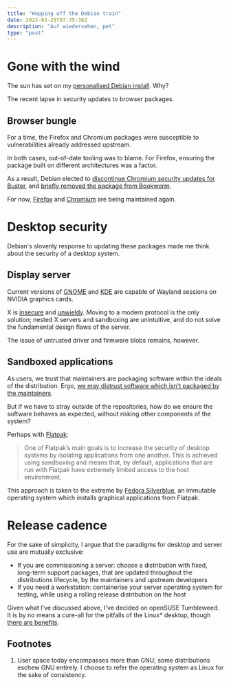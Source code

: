 ```yaml
---
title: "Hopping off the Debian train"
date: 2022-03-25T07:35:38Z
description: "Auf wiedersehen, pet"
type: "post"
---
```


# Gone with the wind

The sun has set on my [personalised Debian install](https://gitlab.com/jdxyz/dotfiles/-/tree/develop). Why?

The recent lapse in security updates to browser packages.

## Browser bungle

For a time, the Firefox and Chromium packages were susceptible to vulnerabilities already addressed upstream.

In both cases, out-of-date tooling was to blame. For Firefox, ensuring the package built on different architectures was a factor.

As a result, Debian elected to [discontinue Chromium security updates for Buster](https://www.debian.org/security/2022/dsa-5046), and [briefly removed the package from Bookworm](https://tracker.debian.org/news/1274273/chromium-removed-from-testing/).

For now, [Firefox](https://tracker.debian.org/pkg/firefox-esr) and [Chromium](https://tracker.debian.org/pkg/chromium) are being maintained again.

# Desktop security 

Debian's slovenly response to updating these packages made me think about the security of a desktop system.

## Display server

Current versions of [GNOME](https://wiki.gnome.org/Initiatives/Wayland/NVIDIA) and [KDE](https://community.kde.org/Plasma/Wayland/Nvidia) are capable of Wayland sessions on NVIDIA graphics cards.

X is [insecure](https://security.stackexchange.com/questions/4641/why-are-people-saying-that-the-x-window-system-is-not-secure/4646#4646) and [unwieldy](https://www.phoronix.com/scan.php?page=article&item=x_wayland_situation&num=1). Moving to a modern protocol is the only solution; nested X servers and sandboxing are unintuitive, and do not solve the fundamental design flaws of the server.

The issue of untrusted driver and firmware blobs remains, however.

## Sandboxed applications

As users, we trust that maintainers are packaging software within the ideals of the distribution. Ergo, [we may distrust software which isn't packaged by the maintainers](https://drewdevault.com/2021/09/27/Let-distros-do-their-job.html).

But if we have to stray outside of the repositories, how do we ensure the software behaves as expected, without risking other components of the system?

Perhaps with [Flatpak](https://docs.flatpak.org/en/latest/sandbox-permissions.html):

> One of Flatpak’s main goals is to increase the security of desktop systems by isolating applications from one another. This is achieved using sandboxing and means that, by default, applications that are run with Flatpak have extremely limited access to the host environment.

This approach is taken to the extreme by [Fedora Silverblue](https://docs.fedoraproject.org/en-US/fedora-silverblue/getting-started/), an immutable operating system which installs graphical applications from Flatpak.

# Release cadence

For the sake of simplicity, I argue that the paradigms for desktop and server use are mutually exclusive:

* If you are commissioning a server: choose a distribution with fixed, long-term support packages, that are updated throughout the distributions lifecycle, by the maintainers and upstream developers
* If you need a workstation: containerise your server operating system for testing, while using a rolling release distribution on the host

Given what I've discussed above, I've decided on openSUSE Tumbleweed. It is by no means a cure-all for the pitfalls of the Linux\* desktop, though [there are benefits](https://get.opensuse.org/tumbleweed/).

## Footnotes

1. User space today encompasses more than GNU; some distributions eschew GNU entirely. I choose to refer the operating system as Linux for the sake of consistency.

